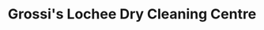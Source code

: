 ---
title: "Grossi's Lochee Dry Cleaning Centre"
url: /dundee/grossis-lochee-dry-cleaning-centre/
shop: Wäscherei
---